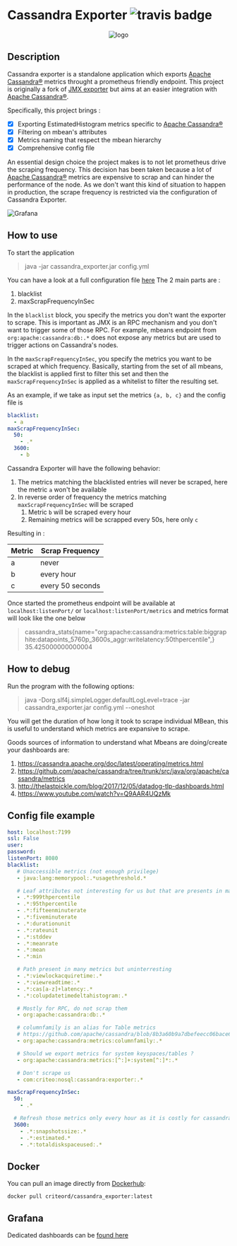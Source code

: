 # Cassandra Exporter <img src="https://travis-ci.org/criteo/cassandra_exporter.svg?branch=master" alt="travis badge"/>

<p align="center">
  <img src="https://github.com/criteo/cassandra_exporter/raw/master/logo.png" alt="logo"/>
</p>

## Description

Cassandra exporter is a standalone application which exports [Apache Cassandra®](http://cassandra.apache.org/) metrics throught a prometheus friendly endpoint.
This project is originally a fork of [JMX exporter](https://github.com/prometheus/jmx_exporter) but aims at an easier integration with [Apache Cassandra®](http://cassandra.apache.org/).

Specifically, this project brings :
 - [x] Exporting EstimatedHistogram metrics specific to [Apache Cassandra®](http://cassandra.apache.org/)
 - [x] Filtering on mbean's attributes
 - [x] Metrics naming that respect the mbean hierarchy
 - [x] Comprehensive config file

An essential design choice the project makes is to not let prometheus drive the scraping frequency. This decision has been taken because a lot of [Apache Cassandra®](http://cassandra.apache.org/) metrics are expensive to scrap and can hinder the performance of the node.
As we don't want this kind of situation to happen in production, the scrape frequency is restricted via the configuration of Cassandra Exporter.

![Grafana](https://grafana.com/api/dashboards/6400/images/4111/image)

## How to use

To start the application
> java -jar cassandra_exporter.jar config.yml

You can have a look at a full configuration file [here](https://github.com/criteo/cassandra_exporter/blob/master/config.yml)
The 2 main parts are :
 1. blacklist
 1. maxScrapFrequencyInSec

In the `blacklist` block, you specify the metrics you don't want the exporter to scrape. This is important as JMX is an RPC mechanism and you don't want to trigger some of those RPC. For example, mbeans endpoint from `org:apache:cassandra:db:.*` does not expose any metrics but are used to trigger actions on Cassandra's nodes.

In the `maxScrapFrequencyInSec`, you specify the metrics you want to be scraped at which frequency.
Basically, starting from the set of all mbeans, the blacklist is applied first to filter this set and then the `maxScrapFrequencyInSec` is applied as a whitelist to filter the resulting set.

As an example, if we take as input set the metrics `{a, b, c}` and the config file is
```yaml
blacklist:
  - a
maxScrapFrequencyInSec:
  50:
    - .*
  3600:
    - b
```
Cassandra Exporter will have the following behavior:
1. The metrics matching the blacklisted entries will never be scraped, here the metric `a` won't be available
1. In reverse order of frequency the metrics matching `maxScrapFrequencyInSec` will be scraped
   1. Metric `b` will be scraped every hour
   1. Remaining metrics will be scrapped every 50s, here only `c`

Resulting in :

Metric | Scrap Frequency
------ | -------------
a | never
b | every hour
c | every 50 seconds


Once started the prometheus endpoint will be available at `localhost:listenPort/` or `localhost:listenPort/metrics` and metrics format will look like the one below

> cassandra_stats{name="org:apache:cassandra:metrics:table:biggraphite:datapoints_5760p_3600s_aggr:writelatency:50thpercentile",} 35.425000000000004

## How to debug

Run the program with the following options:
> java -Dorg.slf4j.simpleLogger.defaultLogLevel=trace -jar cassandra_exporter.jar config.yml --oneshot

You will get the duration of how long it took to scrape individual MBean, this is useful to understand which metrics are expansive to scrape.

Goods sources of information to understand what Mbeans are doing/create your dashboards are:
 1. https://cassandra.apache.org/doc/latest/operating/metrics.html
 1. https://github.com/apache/cassandra/tree/trunk/src/java/org/apache/cassandra/metrics
 1. http://thelastpickle.com/blog/2017/12/05/datadog-tlp-dashboards.html
 1. https://www.youtube.com/watch?v=Q9AAR4UQzMk


## Config file example

```yaml
host: localhost:7199
ssl: False
user:
password:
listenPort: 8080
blacklist:
   # Unaccessible metrics (not enough privilege)
   - java:lang:memorypool:.*usagethreshold.*

   # Leaf attributes not interesting for us but that are presents in many path (reduce cardinality of metrics)
   - .*:999thpercentile
   - .*:95thpercentile
   - .*:fifteenminuterate
   - .*:fiveminuterate
   - .*:durationunit
   - .*:rateunit
   - .*:stddev
   - .*:meanrate
   - .*:mean
   - .*:min

   # Path present in many metrics but uninterresting
   - .*:viewlockacquiretime:.*
   - .*:viewreadtime:.*
   - .*:cas[a-z]+latency:.*
   - .*:colupdatetimedeltahistogram:.*

   # Mostly for RPC, do not scrap them
   - org:apache:cassandra:db:.*

   # columnfamily is an alias for Table metrics
   # https://github.com/apache/cassandra/blob/8b3a60b9a7dbefeecc06bace617279612ec7092d/src/java/org/apache/cassandra/metrics/TableMetrics.java#L162
   - org:apache:cassandra:metrics:columnfamily:.*

   # Should we export metrics for system keyspaces/tables ?
   - org:apache:cassandra:metrics:[^:]+:system[^:]*:.*

   # Don't scrape us
   - com:criteo:nosql:cassandra:exporter:.*

maxScrapFrequencyInSec:
  50:
    - .*

  # Refresh those metrics only every hour as it is costly for cassandra to retrieve them
  3600:
    - .*:snapshotssize:.*
    - .*:estimated.*
    - .*:totaldiskspaceused:.*
```

## Docker

You can pull an image directly from [Dockerhub](https://hub.docker.com/r/criteord/cassandra_exporter/):
```
docker pull criteord/cassandra_exporter:latest
```

## Grafana

Dedicated dashboards can be [found here](https://github.com/criteo/cassandra_exporter/tree/grafana/grafana)
